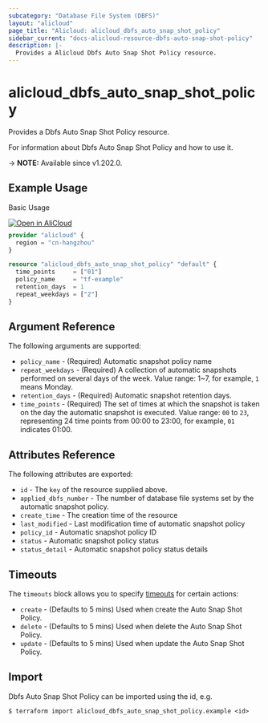 ```yaml
---
subcategory: "Database File System (DBFS)"
layout: "alicloud"
page_title: "Alicloud: alicloud_dbfs_auto_snap_shot_policy"
sidebar_current: "docs-alicloud-resource-dbfs-auto-snap-shot-policy"
description: |-
  Provides a Alicloud Dbfs Auto Snap Shot Policy resource.
---
```


# alicloud_dbfs_auto_snap_shot_policy

Provides a Dbfs Auto Snap Shot Policy resource.

For information about Dbfs Auto Snap Shot Policy and how to use it.

-> **NOTE:** Available since v1.202.0.

## Example Usage

Basic Usage

<div style="display: block;margin-bottom: 40px;"><div class="oics-button" style="float: right;position: absolute;margin-bottom: 10px;">
  <a href="https://api.aliyun.com/api-tools/terraform?resource=alicloud_dbfs_auto_snap_shot_policy&exampleId=53d9bd0f-a3bd-60c8-b444-848bd4d4b7ad654b3766&activeTab=example&spm=docs.r.dbfs_auto_snap_shot_policy.0.53d9bd0fa3&intl_lang=EN_US" target="_blank">
    <img alt="Open in AliCloud" src="https://img.alicdn.com/imgextra/i1/O1CN01hjjqXv1uYUlY56FyX_!!6000000006049-55-tps-254-36.svg" style="max-height: 44px; max-width: 100%;">
  </a>
</div></div>

```terraform
provider "alicloud" {
  region = "cn-hangzhou"
}

resource "alicloud_dbfs_auto_snap_shot_policy" "default" {
  time_points     = ["01"]
  policy_name     = "tf-example"
  retention_days  = 1
  repeat_weekdays = ["2"]
}
```

## Argument Reference

The following arguments are supported:
* `policy_name` - (Required) Automatic snapshot policy name
* `repeat_weekdays` - (Required) A collection of automatic snapshots performed on several days of the week. Value range: 1~7, for example, `1` means Monday.
* `retention_days` - (Required) Automatic snapshot retention days.
* `time_points` - (Required) The set of times at which the snapshot is taken on the day the automatic snapshot is executed. Value range: `00` to `23`, representing 24 time points from 00:00 to 23:00, for example, `01` indicates 01:00.


## Attributes Reference

The following attributes are exported:
* `id` - The `key` of the resource supplied above.
* `applied_dbfs_number` - The number of database file systems set by the automatic snapshot policy.
* `create_time` - The creation time of the resource
* `last_modified` - Last modification time of automatic snapshot policy
* `policy_id` - Automatic snapshot policy ID
* `status` - Automatic snapshot policy status
* `status_detail` - Automatic snapshot policy status details

## Timeouts

The `timeouts` block allows you to specify [timeouts](https://www.terraform.io/docs/configuration-0-11/resources.html#timeouts) for certain actions:
* `create` - (Defaults to 5 mins) Used when create the Auto Snap Shot Policy.
* `delete` - (Defaults to 5 mins) Used when delete the Auto Snap Shot Policy.
* `update` - (Defaults to 5 mins) Used when update the Auto Snap Shot Policy.

## Import

Dbfs Auto Snap Shot Policy can be imported using the id, e.g.

```shell
$ terraform import alicloud_dbfs_auto_snap_shot_policy.example <id>
```